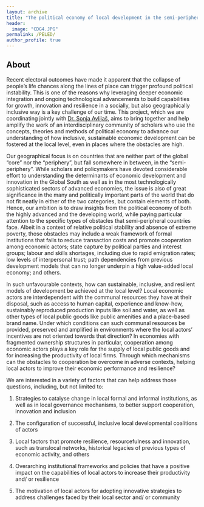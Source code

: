 ```yaml
---
layout: archive
title: "The political economy of local development in the semi-periphery"
header: 
  image: "CDG4.JPG"
permalink: /PELED/
author_profile: true
---
```

## About

Recent electoral outcomes have made it apparent that the collapse of people’s life chances along the lines of place can trigger profound political instability. This is one of the reasons why leveraging deeper economic integration and ongoing technological advancements to build capabilities for growth, innovation and resilience in a socially, but also geographically inclusive way is a key challenge of our time. This project, which we are coordinating jointly with [Dr. Sonja Avlijaš](https://www.sciencespo.fr/liepp/en/users/sonjaavlijas.html?fbclid=IwAR2j4NDdy0Yexnyms5508H34Htzq8G6_rJmuVnen4L3hRNdNsfeIriYSXUw), aims to bring together and help amplify the work of an interdisciplinary community of scholars who use the concepts, theories and methods of political economy to advance our understanding of how inclusive, sustainable economic development can be fostered at the local level, even in places where the obstacles are high.

Our geographical focus is on countries that are neither part of the global “core” nor the “periphery”, but fall somewhere in between, in the “semi-periphery”. While scholars and policymakers have devoted considerable effort to understanding the determinants of economic development and innovation in the Global South as well as in the most technologically sophisticated sectors of advanced economies, the issue is also of great significance in the many and politically important parts of the world that do not fit neatly in either of the two categories, but contain elements of both. Hence, our ambition is to draw insights from the political economy of both the highly advanced and the developing world, while paying particular attention to the specific types of obstacles that semi-peripheral countries face. Albeit in a context of relative political stability and absence of extreme poverty, those obstacles may include a weak framework of formal institutions that fails to reduce transaction costs and promote cooperation among economic actors; state capture by political parties and interest groups; labour and skills shortages, including due to rapid emigration rates; low levels of interpersonal trust; path dependencies from previous development models that can no longer underpin a high value-added local economy; and others.

In such unfavourable contexts, how can sustainable, inclusive, and resilient models of development be achieved at the local level? Local economic actors are interdependent with the communal resources they have at their disposal, such as access to human capital, experience and know-how, sustainably reproduced production inputs like soil and water, as well as other types of local public goods like public amenities and a place-based brand name. Under which conditions can such communal resources be provided, preserved and amplified in environments where the local actors’ incentives are not oriented towards that direction? In economies with fragmented ownership structures in particular, cooperation among economic actors plays a key role for the supply of local public goods and for increasing the productivity of local firms. Through which mechanisms can the obstacles to cooperation be overcome in adverse contexts, helping local actors to improve their economic performance and resilience?

We are interested in a variety of factors that can help address those questions, including, but not limited to: 

1.	Strategies to catalyse change in local formal and informal institutions, as well as in local governance mechanisms, to better support cooperation, innovation and inclusion

2.	The configuration of successful, inclusive local developmental coalitions of actors

3.	Local factors that promote resilience, resourcefulness and innovation, such as translocal networks, historical legacies of previous types of economic activity, and others

4.	Overarching institutional frameworks and policies that have a positive impact on the capabilities of local actors to increase their productivity and/ or resilience

5.	The motivation of local actors for adopting innovative strategies to address challenges faced by their local sector and/ or community

